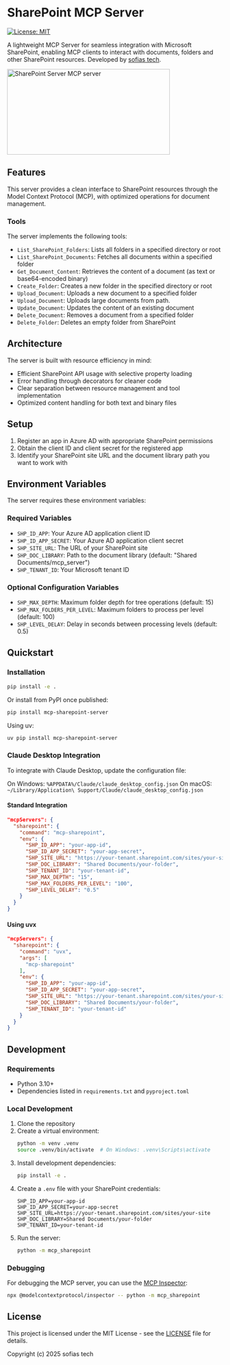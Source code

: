 # SharePoint MCP Server

[![License: MIT](https://img.shields.io/badge/License-MIT-blue.svg)](https://opensource.org/licenses/MIT)

A lightweight MCP Server for seamless integration with Microsoft SharePoint, enabling MCP clients to interact with documents, folders and other SharePoint resources. Developed by [sofias tech](https://github.com/sofias/mcp-sharepoint/).

<a href="https://glama.ai/mcp/servers/@Sofias-ai/mcp-sharepoint">
  <img width="380" height="200" src="https://glama.ai/mcp/servers/@Sofias-ai/mcp-sharepoint/badge" alt="SharePoint Server MCP server" />
</a>

## Features

This server provides a clean interface to SharePoint resources through the Model Context Protocol (MCP), with optimized operations for document management.

### Tools

The server implements the following tools:

- `List_SharePoint_Folders`: Lists all folders in a specified directory or root
- `List_SharePoint_Documents`: Fetches all documents within a specified folder
- `Get_Document_Content`: Retrieves the content of a document (as text or base64-encoded binary)
- `Create_Folder`: Creates a new folder in the specified directory or root
- `Upload_Document`: Uploads a new document to a specified folder
- `Upload_Document`: Uploads large documents from path.
- `Update_Document`: Updates the content of an existing document
- `Delete_Document`: Removes a document from a specified folder
- `Delete_Folder`: Deletes an empty folder from SharePoint

## Architecture

The server is built with resource efficiency in mind:

- Efficient SharePoint API usage with selective property loading
- Error handling through decorators for cleaner code
- Clear separation between resource management and tool implementation
- Optimized content handling for both text and binary files

## Setup

1. Register an app in Azure AD with appropriate SharePoint permissions
2. Obtain the client ID and client secret for the registered app
3. Identify your SharePoint site URL and the document library path you want to work with

## Environment Variables

The server requires these environment variables:

### Required Variables
- `SHP_ID_APP`: Your Azure AD application client ID
- `SHP_ID_APP_SECRET`: Your Azure AD application client secret
- `SHP_SITE_URL`: The URL of your SharePoint site
- `SHP_DOC_LIBRARY`: Path to the document library (default: "Shared Documents/mcp_server")
- `SHP_TENANT_ID`: Your Microsoft tenant ID

### Optional Configuration Variables
- `SHP_MAX_DEPTH`: Maximum folder depth for tree operations (default: 15)
- `SHP_MAX_FOLDERS_PER_LEVEL`: Maximum folders to process per level (default: 100)
- `SHP_LEVEL_DELAY`: Delay in seconds between processing levels (default: 0.5)

## Quickstart

### Installation

```bash
pip install -e .
```

Or install from PyPI once published:

```bash
pip install mcp-sharepoint-server
```

Using uv:

```bash
uv pip install mcp-sharepoint-server
```

### Claude Desktop Integration

To integrate with Claude Desktop, update the configuration file:

On Windows: `%APPDATA%/Claude/claude_desktop_config.json`
On macOS: `~/Library/Application\ Support/Claude/claude_desktop_config.json`

#### Standard Integration

```json
"mcpServers": {
  "sharepoint": {
    "command": "mcp-sharepoint",
    "env": {
      "SHP_ID_APP": "your-app-id",
      "SHP_ID_APP_SECRET": "your-app-secret",
      "SHP_SITE_URL": "https://your-tenant.sharepoint.com/sites/your-site",
      "SHP_DOC_LIBRARY": "Shared Documents/your-folder",
      "SHP_TENANT_ID": "your-tenant-id",
      "SHP_MAX_DEPTH": "15",
      "SHP_MAX_FOLDERS_PER_LEVEL": "100",
      "SHP_LEVEL_DELAY": "0.5"
    }
  }
}
```

#### Using uvx

```json
"mcpServers": {
  "sharepoint": {
    "command": "uvx",
    "args": [
      "mcp-sharepoint"
    ],
    "env": {
      "SHP_ID_APP": "your-app-id",
      "SHP_ID_APP_SECRET": "your-app-secret",
      "SHP_SITE_URL": "https://your-tenant.sharepoint.com/sites/your-site",
      "SHP_DOC_LIBRARY": "Shared Documents/your-folder",
      "SHP_TENANT_ID": "your-tenant-id"
    }
  }
}
```

## Development

### Requirements

- Python 3.10+
- Dependencies listed in `requirements.txt` and `pyproject.toml`

### Local Development

1. Clone the repository
2. Create a virtual environment:
   ```bash
   python -m venv .venv
   source .venv/bin/activate  # On Windows: .venv\Scripts\activate
   ```
3. Install development dependencies:
   ```bash
   pip install -e .
   ```
4. Create a `.env` file with your SharePoint credentials:
   ```
   SHP_ID_APP=your-app-id
   SHP_ID_APP_SECRET=your-app-secret
   SHP_SITE_URL=https://your-tenant.sharepoint.com/sites/your-site
   SHP_DOC_LIBRARY=Shared Documents/your-folder
   SHP_TENANT_ID=your-tenant-id
   ```
5. Run the server:
   ```bash
   python -m mcp_sharepoint
   ```

### Debugging

For debugging the MCP server, you can use the [MCP Inspector](https://github.com/modelcontextprotocol/inspector):

```bash
npx @modelcontextprotocol/inspector -- python -m mcp_sharepoint
```

## License

This project is licensed under the MIT License - see the [LICENSE](LICENSE) file for details.

Copyright (c) 2025 sofias tech